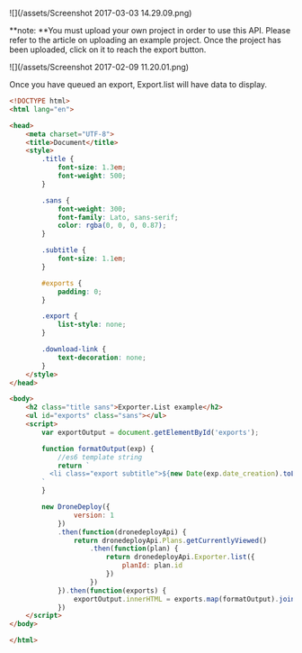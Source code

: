 ![](/assets/Screenshot 2017-03-03 14.29.09.png)

**note: **You must upload your own project in order to use this API.  Please refer to the article on uploading an example project.  Once the project has been uploaded, click on it to reach the export button.

![](/assets/Screenshot 2017-02-09 11.20.01.png)

Once you have queued an export, Export.list will have data to display.

```html
<!DOCTYPE html>
<html lang="en">

<head>
    <meta charset="UTF-8">
    <title>Document</title>
    <style>
        .title {
            font-size: 1.3em;
            font-weight: 500;
        }

        .sans {
            font-weight: 300;
            font-family: Lato, sans-serif;
            color: rgba(0, 0, 0, 0.87);
        }

        .subtitle {
            font-size: 1.1em;
        }

        #exports {
            padding: 0;
        }

        .export {
            list-style: none;
        }

        .download-link {
            text-decoration: none;
        }
    </style>
</head>

<body>
    <h2 class="title sans">Exporter.List example</h2>
    <ul id="exports" class="sans"></ul>
    <script>
        var exportOutput = document.getElementById('exports');

        function formatOutput(exp) {
            //es6 template string
            return `
          <li class="export subtitle">${new Date(exp.date_creation).toLocaleDateString()} - ${exp.status}: <a href="${exp.download_path}" target="blank" class="download-link" download>(link)</a></li>
        `
        }

        new DroneDeploy({
                version: 1
            })
            .then(function(dronedeployApi) {
                return dronedeployApi.Plans.getCurrentlyViewed()
                    .then(function(plan) {
                        return dronedeployApi.Exporter.list({
                            planId: plan.id
                        })
                    })
            }).then(function(exports) {
                exportOutput.innerHTML = exports.map(formatOutput).join('');
            })
    </script>
</body>

</html>
```



